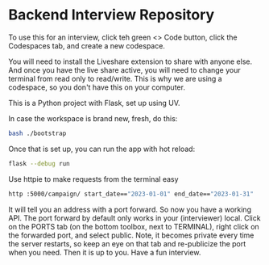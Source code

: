 # Backend Interview Repository

To use this for an interview, click teh green <> Code button, click the Codespaces tab, and create a new codespace.

You will need to install the Liveshare extension to share with anyone else. And once you have the live share active, you will need to change your terminal from read only to read/write. This is why we are using a codespace, so you don't have this on your computer.

This is a Python project with Flask, set up using UV.

In case the workspace is brand new, fresh, do this:

```bash
bash ./bootstrap
```

Once that is set up, you can run the app with hot reload:

```bash
flask --debug run
```

Use httpie to make requests from the terminal easy

```bash
http :5000/campaign/ start_date=="2023-01-01" end_date=="2023-01-31"
```

It will tell you an address with a port forward. So now you have a working API. The port forward by default only works in your (interviewer) local. Click on the PORTS tab (on the bottom toolbox, next to TERMINAL), right click on the forwarded port, and select public. Note, it becomes private every time the server restarts, so keep an eye on that tab and re-publicize the port when you need. Then it is up to you. Have a fun interview.